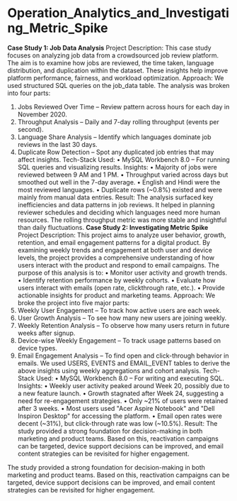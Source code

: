 # Operation_Analytics_and_Investigating_Metric_Spike
**Case Study 1: Job Data Analysis**
Project Description:
This case study focuses on analyzing job data from a crowdsourced job review platform. The aim is to examine how jobs are reviewed, the time taken, language distribution, and duplication within the dataset. These insights help improve platform performance, fairness, and workload optimization.
Approach:
We used structured SQL queries on the job_data table. The analysis was broken into four parts:
1.	Jobs Reviewed Over Time – Review pattern across hours for each day in November 2020.
2.	Throughput Analysis – Daily and 7-day rolling throughput (events per second).
3.	Language Share Analysis – Identify which languages dominate job reviews in the last 30 days.
4.	Duplicate Row Detection – Spot any duplicated job entries that may affect insights.
 Tech-Stack Used:
•	MySQL Workbench 8.0 – For running SQL queries and visualizing results.
 Insights:
•	Majority of jobs were reviewed between 9 AM and 1 PM.
•	Throughput varied across days but smoothed out well in the 7-day average.
•	English and Hindi were the most reviewed languages.
•	Duplicate rows (~0.8%) existed and were mainly from manual data entries.
Result:
The analysis surfaced key inefficiencies and data patterns in job reviews. It helped in planning reviewer schedules and deciding which languages need more human resources. The rolling throughput metric was more stable and insightful than daily fluctuations.
**Case Study 2: Investigating Metric Spike**
Project Description:
This project aims to analyze user behavior, growth, retention, and email engagement patterns for a digital product. By examining weekly trends and engagement at both user and device levels, the project provides a comprehensive understanding of how users interact with the product and respond to email campaigns.
The purpose of this analysis is to:
•	Monitor user activity and growth trends.
•	Identify retention performance by weekly cohorts.
•	Evaluate how users interact with emails (open rate, clickthrough rate, etc.).
•	Provide actionable insights for product and marketing teams.
Approach:
We broke the project into five major parts:
1.	Weekly User Engagement – To track how active users are each week.
2.	User Growth Analysis – To see how many new users are joining weekly.
3.	Weekly Retention Analysis – To observe how many users return in future weeks after signup.
4.	Device-wise Weekly Engagement – To track usage patterns based on device types.
5.	Email Engagement Analysis – To find open and click-through behavior in emails.
We used USERS, EVENTS and EMAIL_EVENT tables to derive the above insights using weekly aggregations and cohort analysis.
Tech-Stack Used:
•	MySQL Workbench 8.0 – For writing and executing SQL.
Insights:
•	Weekly user activity peaked around Week 20, possibly due to a new feature launch.
•	Growth stagnated after Week 24, suggesting a need for re-engagement strategies.
•	Only ~21% of users were retained after 3 weeks.
•	Most users used "Acer Aspire Notebook" and "Dell Inspiron Desktop" for accessing the platform.
•	Email open rates were decent (~31%), but click-through rate was low (~10.5%).
Result:
The study provided a strong foundation for decision-making in both marketing and product teams. Based on this, reactivation campaigns can be targeted, device support decisions can be improved, and email content strategies can be revisited for higher engagement.

The study provided a strong foundation for decision-making in both marketing and product teams. Based on this, reactivation campaigns can be targeted, device support decisions can be improved, and email content strategies can be revisited for higher engagement.
